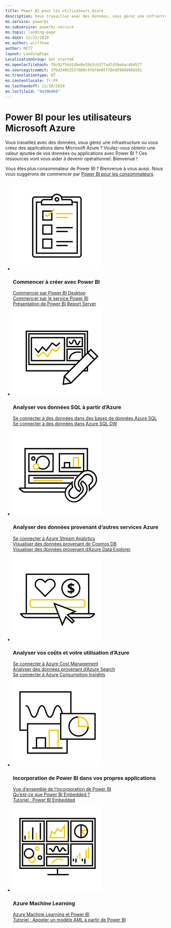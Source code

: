 ```yaml
---
title: Power BI pour les utilisateurs Azure
description: Vous travaillez avec des données, vous gérez une infrastructure ou vous créez des applications dans Microsoft Azure ?
ms.service: powerbi
ms.subservice: powerbi-service
ms.topic: landing-page
ms.date: 12/12/2019
ms.author: willthom
author: MI77
layout: LandingPage
LocalizationGroup: Get started
ms.openlocfilehash: f8c92f54a1dbe0e35b3cb377adfd58e6ac494577
ms.sourcegitcommit: 37bd34053557089c4fbf0e05f78e959609966561
ms.translationtype: HT
ms.contentlocale: fr-FR
ms.lasthandoff: 11/10/2020
ms.locfileid: "94396860"
---
```

# <a name="power-bi-for-microsoft-azure-users"></a>Power BI pour les utilisateurs Microsoft Azure 

Vous travaillez avec des données, vous gérez une infrastructure ou vous créez des applications dans Microsoft Azure ? Voulez-vous obtenir une valeur ajoutée de vos données ou applications avec Power BI ? Ces ressources vont vous aider à devenir opérationnel. Bienvenue !

Vous êtes plus consommateur de Power BI ? Bienvenue à vous aussi. Nous vous suggérons de commencer par [Power BI pour les consommateurs](../consumer/index.yml).

<ul class="panelContent cardsF"> 
            <li> 
                  <div class="cardSize"> 
                        <div class="cardPadding"> 
                              <div class="card"> 
                                    <div class="cardImageOuter">
                                          <div class="cardImage">
                                                <img alt="Get started creating with Power BI" src="media/power-bi-creator-landing/power-bi-designer-get-started.svg" data-linktype="relative-path">
                                          </div>
                                    </div>
                                    <div class="cardText"> 
                                          <h3>Commencer à créer avec Power BI</h3> 
                                          <p></p>
                                               <a href="../fundamentals/desktop-what-is-desktop.md">Commencer par Power BI Desktop</a><br/> 
                                               <a href="../fundamentals/power-bi-overview.md">Commencer par le service Power BI</a><br/> 
                                               <a href="../report-server/get-started.md">Présentation de Power BI Report Server</a>
                                    </div> 
                              </div> 
                        </div> 
                  </div> 
            </li>
            <li> 
                  <div class="cardSize"> 
                        <div class="cardPadding"> 
                              <div class="card"> 
                                    <div class="cardImageOuter">
                                          <div class="cardImage">
                                                <img alt="Analyze your SQL data from Azure" src="media/power-bi-creator-landing/power-bi-designer-transform-shape-data.svg" data-linktype="relative-path">
                                          </div>
                                    </div>
                                    <div class="cardText"> 
                                          <h3>Analyser vos données SQL à partir d’Azure</h3> 
                                          <p></p>
                                                <a href="service-azure-sql-database-with-direct-connect.md">Se connecter à des données dans des bases de données Azure SQL</a><br/> 
                                                <a href="service-azure-sql-data-warehouse-with-direct-connect.md">Se connecter à des données dans Azure SQL DW</a> 
                                    </div> 
                              </div> 
                        </div> 
                  </div> 
            </li>
            <li> 
                  <div class="cardSize"> 
                        <div class="cardPadding"> 
                              <div class="card"> 
                                    <div class="cardImageOuter">
                                          <div class="cardImage">
                                                <img alt="Analyze data from other Azure services" src="media/power-bi-creator-landing/power-bi-designer-connect-data.svg" data-linktype="relative-path">
                                          </div>
                                    </div>
                                    <div class="cardText"> 
                                          <h3>Analyser des données provenant d’autres services Azure</h3> 
                                          <p></p>
                                                <a href="/azure/stream-analytics/stream-analytics-power-bi-dashboard">Se connecter à Azure Stream Analytics</a><br/> 
                                                <a href="/azure/cosmos-db/powerbi-visualize">Visualiser des données provenant de Cosmos DB</a><br/> 
                                                <a href="/azure/data-explorer/visualize-power-bi">Visualiser des données provenant d’Azure Data Explorer</a>
                                    </div> 
                              </div> 
                        </div> 
                  </div> 
            </li>
            <li> 
                  <div class="cardSize"> 
                        <div class="cardPadding"> 
                              <div class="card"> 
                                    <div class="cardImageOuter">
                                          <div class="cardImage">
                                                <img alt="Analyze your Azure costs and usage" src="media/power-bi-creator-landing/power-bi-designer-licensing.svg" data-linktype="relative-path">
                                          </div>
                                    </div>
                                    <div class="cardText"> 
                                          <h3>Analyser vos coûts et votre utilisation d’Azure</h3> 
                                          <p></p>
                                                <a href="desktop-connect-azure-cost-management.md">Se connecter à Azure Cost Management</a><br/> 
                                                <a href="service-connect-to-azure-search.md">Analyser des données provenant d’Azure Search</a><br/> 
                                                <a href="desktop-connect-azure-consumption-insights.md">Se connecter à Azure Consumption Insights</a>
                                    </div> 
                              </div> 
                        </div> 
                  </div> 
            </li>
            <li> 
                  <div class="cardSize"> 
                        <div class="cardPadding"> 
                              <div class="card"> 
                                    <div class="cardImageOuter">
                                          <div class="cardImage">
                                                <img alt="Embedding Power BI in your own applications" src="media/power-bi-creator-landing/power-bi-designer-modeling-data-relationships.svg" data-linktype="relative-path">
                                          </div>
                                    </div>
                                    <div class="cardText"> 
                                          <h3>Incorporation de Power BI dans vos propres applications</h3> 
                                          <p></p>
                                                <a href="../developer/embedded/embedding.md">Vue d’ensemble de l’incorporation de Power BI</a><br/>
                                                <a href="../developer/embedded/azure-pbie-what-is-power-bi-embedded.md">Qu’est-ce que Power BI Embedded ?</a><br/> 
                                                <a href="../developer/embedded/embed-sample-for-customers.md">Tutoriel : Power BI Embedded</a> 
                                    </div> 
                              </div> 
                        </div> 
                  </div> 
            </li>
            <li> 
                  <div class="cardSize"> 
                        <div class="cardPadding"> 
                              <div class="card"> 
                                    <div class="cardImageOuter">
                                          <div class="cardImage">
                                                <img alt="Azure Machine Learning" src="media/power-bi-creator-landing/power-bi-designer-create-reports-visuals-dashboards.svg" data-linktype="relative-path">
                                          </div>
                                    </div>
                                    <div class="cardText"> 
                                          <h3>Azure Machine Learning</h3> 
                                          <p></p>
                                                <a href="/power-bi/transform-model/dataflows/dataflows-machine-learning-integration">Azure Machine Learning et Power BI</a><br/> 
                                                <a href="service-tutorial-invoke-machine-learning-model.md">Tutoriel : Appeler un modèle AML à partir de Power BI</a><br/> 
                                    </div> 
                              </div> 
                        </div> 
                  </div> 
            </li>
</ul>